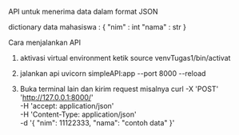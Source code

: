 API untuk menerima data dalam format JSON

dictionary data mahasiswa :
 {
    "nim" : int
    "nama" : str
 }

Cara menjalankan API
1. aktivasi virtual environment 
ketik source venvTugas1/bin/activat

2. jalankan api
uvicorn simpleAPI:app --port 8000 --reload

3. Buka terminal lain dan kirim request misalnya
curl -X 'POST' \
  'http://127.0.0.1:8000/' \
  -H 'accept: application/json' \
  -H 'Content-Type: application/json' \
  -d '{
  "nim": 11122333,
  "nama": "contoh data"
}'
